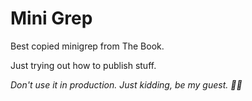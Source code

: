 # Mini Grep
Best copied minigrep from The Book. 

Just trying out how to publish stuff.

*Don't use it in production.*
*Just kidding, be my guest. 🤷‍♂️*